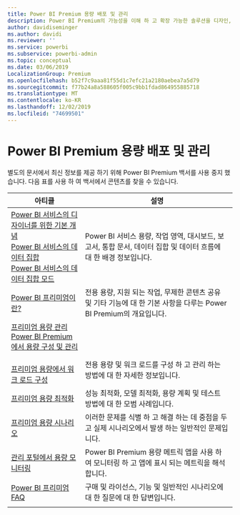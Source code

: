 ```yaml
---
title: Power BI Premium 용량 배포 및 관리
description: Power BI Premium의 가능성을 이해 하 고 확장 가능한 솔루션을 디자인, 배포, 모니터링 및 문제 해결 하는 방법을 알아봅니다.
author: davidiseminger
ms.author: davidi
ms.reviewer: ''
ms.service: powerbi
ms.subservice: powerbi-admin
ms.topic: conceptual
ms.date: 03/06/2019
LocalizationGroup: Premium
ms.openlocfilehash: b52f7c9aaa81f55d1c7efc21a2180aebea7a5d79
ms.sourcegitcommit: f77b24a8a588605f005c9bb1fdad864955885718
ms.translationtype: MT
ms.contentlocale: ko-KR
ms.lasthandoff: 12/02/2019
ms.locfileid: "74699501"
---
```

# <a name="deploying-and-managing-power-bi-premium-capacities"></a>Power BI Premium 용량 배포 및 관리

별도의 문서에서 최신 정보를 제공 하기 위해 Power BI Premium 백서를 사용 중지 했습니다. 다음 표를 사용 하 여 백서에서 콘텐츠를 찾을 수 있습니다. 

| 아티클 | 설명 |
|-----|----|
| [Power BI 서비스의 디자이너를 위한 기본 개념](service-basic-concepts.md)</br>[Power BI 서비스의 데이터 집합](service-datasets-understand.md)</br>[Power BI 서비스의 데이터 집합 모드](service-dataset-modes-understand.md) | Power BI 서비스 용량, 작업 영역, 대시보드, 보고서, 통합 문서, 데이터 집합 및 데이터 흐름에 대 한 배경 정보입니다. |
| [Power BI 프리미엄이란?](service-premium-what-is.md) | 전용 용량, 지원 되는 작업, 무제한 콘텐츠 공유 및 기타 기능에 대 한 기본 사항을 다루는 Power BI Premium의 개요입니다.  |
| [프리미엄 용량 관리](service-premium-capacity-manage.md)</br>[Power BI Premium에서 용량 구성 및 관리](service-admin-premium-manage.md)
</br>[프리미엄 용량에서 워크 로드 구성](service-admin-premium-workloads.md) | 전용 용량 및 워크 로드를 구성 하 고 관리 하는 방법에 대 한 자세한 정보입니다. |
| [프리미엄 용량 최적화](service-premium-capacity-optimize.md) | 성능 최적화, 모델 최적화, 용량 계획 및 테스트 방법에 대 한 모범 사례입니다. |
| [프리미엄 용량 시나리오](service-premium-capacity-scenarios.md) | 이러한 문제를 식별 하 고 해결 하는 데 중점을 두고 실제 시나리오에서 발생 하는 일반적인 문제입니다. |
| [관리 포털에서 용량 모니터링](service-admin-premium-monitor-portal.md) | Power BI Premium 용량 메트릭 앱을 사용 하 여 모니터링 하 고 앱에 표시 되는 메트릭을 해석 합니다. |
| [Power BI 프리미엄 FAQ](service-premium-faq.md) | 구매 및 라이선스, 기능 및 일반적인 시나리오에 대 한 질문에 대 한 답변입니다. |
| | |
